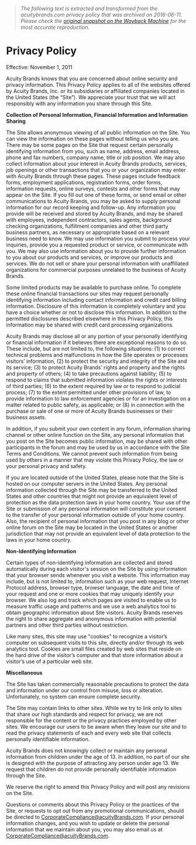 > *The following text is extracted and transformed from the acuitybrands.com privacy policy that was archived on 2016-06-11. Please check the [original snapshot on the Wayback Machine](https://web.archive.org/web/20160611031305id_/http%3A//www.acuitybrands.com/privacy-policy) for the most accurate reproduction.*

# Privacy Policy

Effective: November 1, 2011

Acuity Brands knows that you are concerned about online security and privacy information. This Privacy Policy applies to all of the websites offered by Acuity Brands, Inc. or its subsidiaries or affiliated companies located in the United States (the “Site”). We appreciate your trust that we will act responsibly with any information you share through this Site.

**Collection of Personal Information, Financial Information and Information Sharing**

The Site allows anonymous viewing of all public information on the Site. You can view the information on these pages without telling us who you are. There may be some pages on the Site that request certain personally identifying information from you, such as name, address, email address, phone and fax numbers, company name, title or job position. We may also collect information about your interest in Acuity Brands products, services, job openings or other transactions that you or your organization may enter with Acuity Brands through these pages. These pages include feedback forms, employment applications, registration forms, order forms, information requests, online surveys, contests and other forms that may appear on the Site. If you fill out one of these forms, or send email or other communications to Acuity Brands, you may be asked to supply personal information for our record keeping and follow-up. Any information you provide will be received and stored by Acuity Brands, and may be shared with employees, independent contractors, sales agents, background checking organizations, fulfillment companies and other third party business partners, as necessary or appropriate based on a relevant business need to know. We may use information you submit to process your inquiries, provide you a requested product or service, or communicate with you. We may also use information about you to provide further information to you about our products and services, or improve our products and services. We do not sell or share your personal information with unaffiliated organizations for commercial purposes unrelated to the business of Acuity Brands.

Some limited products may be available to purchase online. To complete these online financial transactions our sites may request personally identifying information including contact information and credit card billing information. Disclosure of this information is completely voluntary and you have a choice whether or not to disclose this information. In addition to the permitted disclosures described elsewhere in this Privacy Policy, this information may be shared with credit card processing organizations.

Acuity Brands may disclose all or any portion of your personally identifying or financial information if it believes there are exceptional reasons to do so. These include, but are not limited to, the following situations: (1) to correct technical problems and malfunctions in how the Site operates or processes visitors’ information, (2) to protect the security and integrity of the Site and its service; (3) to protect Acuity Brands’ rights and property and the rights and property of others; (4) to take precautions against liability; (5) to respond to claims that submitted information violates the rights or interests of third parties; (6) to the extent required by law or to respond to judicial process; (7) to the extent permitted under other provisions of law, to provide information to law enforcement agencies or for an investigation on a matter related to public safety, as applicable; or (8) in connection with the purchase or sale of one or more of Acuity Brands businesses or their business assets.

In addition, if you submit your own content in any forum, information sharing channel or other online function on the Site, any personal information that you post on the Site becomes public information, may be shared with other participants in the forum and may be used by us in accordance with the Site Terms and Conditions. We cannot prevent such information from being used by others in a manner that may violate this Privacy Policy, the law or your personal privacy and safety.

If you are located outside of the United States, please note that the Site is hosted on our computer servers in the United States. Any personal information collected through the Site may be transferred to the United States and other countries that might not provide an equivalent level of protection as the data protection laws in your home country. Your use of the Site or submission of any personal information will constitute your consent to the transfer of your personal information outside of your home country. Also, the recipient of personal information that you post in any blog or other online forum on the Site may be located in the United States or another jurisdiction that may not provide an equivalent level of data protection to the laws in your home country.

**Non-Identifying Information**

Certain types of non-identifying information are collected and stored automatically during each visitor's session on the Site by using information that your browser sends whenever you visit a website. This information may include, but is not limited to, information such as your web request, Internet Protocol address, browser type, browser language, the date and time of your request and one or more cookies that may uniquely identify your browser. We also log and track which pages are visited to enable us to measure traffic usage and patterns and we use a web analytics tool to obtain geographic information about Site visitors. Acuity Brands reserves the right to share aggregate and anonymous information with potential partners and other third parties without restriction.

Like many sites, this site may use "cookies" to recognize a visitor’s computer on subsequent visits to this site, directly and/or through its web analytics tool. Cookies are small files created by web sites that reside on the hard drive of the visitor’s computer and that store information about a visitor’s use of a particular web site.

**Miscellaneous**

The Site has taken commercially reasonable precautions to protect the data and information under our control from misuse, loss or alteration. Unfortunately, no system can ensure complete security.

The Site may contain links to other sites. While we try to link only to sites that share our high standards and respect for privacy, we are not responsible for the content or the privacy practices employed by other sites. We encourage our users to be aware when they leave our site and to read the privacy statements of each and every web site that collects personally identifiable information.

Acuity Brands does not knowingly collect or maintain any personal information from children under the age of 13. In addition, no part of our site is designed with the purpose of attracting any person under age 13. We request that children do not provide personally identifiable information through the Site.

We reserve the right to amend this Privacy Policy and will post any revisions on the Site.

Questions or comments about this Privacy Policy or the practices of the Site, or requests to opt out from any promotional communications, should be directed to [CorporateCompliance@acuityBrands.com](mailto:CorporateCompliance@acuityBrands.com). If your personal information changes, and you wish to update or delete the personal information that we maintain about you, you may also email us at [CorporateCompliance@acuityBrands.com](mailto:CorporateCompliance@acuityBrands.com).
